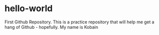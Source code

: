 # hello-world
First Github Repository. This is a practice repository that will help me get a hang of Github - hopefully.
My name is Kobain
